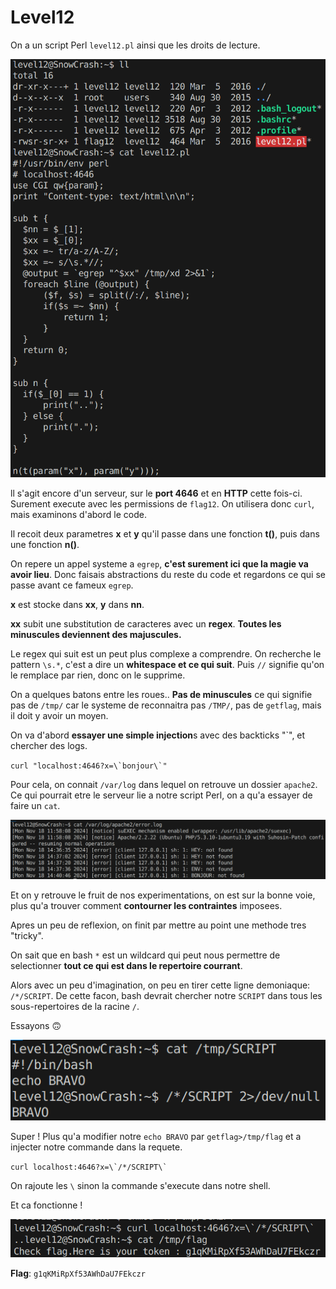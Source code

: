 # Level12
On a un script Perl `level12.pl` ainsi que les droits de lecture.

![*content.png*](./content.png)

ll s'agit encore d'un serveur, sur le **port 4646** et en **HTTP** cette fois-ci. Surement execute avec les permissions de  `flag12`. On utilisera donc `curl`, mais examinons d'abord le code.

Il recoit deux parametres **x** et **y** qu'il passe dans une fonction **t()**, puis dans une fonction **n()**.

On repere un appel systeme a `egrep`, **c'est surement ici que la magie va avoir lieu**. Donc faisais abstractions du reste du code et regardons ce qui se passe avant ce fameux `egrep`.

**x** est stocke dans **xx**, **y** dans **nn**.

**xx** subit une substitution de caracteres avec un **regex**. **Toutes les minuscules deviennent des majuscules.**

Le regex qui suit est un peut plus complexe a comprendre. On recherche le pattern `\s.*`, c'est a dire un **whitespace et ce qui suit**. Puis `//` signifie qu'on le remplace par rien, donc on le supprime.

On a quelques batons entre les roues.. **Pas de minuscules** ce qui signifie pas de `/tmp/` car le systeme de reconnaitra pas `/TMP/`, pas de `getflag`, mais il doit y avoir un moyen.

On va d'abord **essayer une simple injection**s avec des backticks "`", et chercher des logs.

``curl "localhost:4646?x=\`bonjour\`"``

Pour cela, on connait `/var/log` dans lequel on retrouve un dossier `apache2`. Ce qui pourrait etre le serveur lie a notre script Perl, on a qu'a essayer de faire un `cat`.

![*logs.png*](./logs.png)

Et on y retrouve le fruit de nos experimentations, on est sur la bonne voie, plus qu'a trouver comment **contourner les contraintes** imposees.

Apres un peu de reflexion, on finit par mettre au point une methode tres "tricky".

On sait que en bash `*` est un wildcard qui peut nous permettre de selectionner **tout ce qui est dans le repertoire courrant**.

Alors avec un peu d'imagination, on peu en tirer cette ligne demoniaque: `/*/SCRIPT`. De cette facon, bash devrait chercher notre `SCRIPT` dans tous les sous-repertoires de la racine `/`.

Essayons 🙃

![*try.png*](./try.png)

Super ! Plus qu'a modifier notre `echo BRAVO` par `getflag>/tmp/flag` et a injecter notre commande dans la requete.

`` curl localhost:4646?x=\`/*/SCRIPT\` ``

On rajoute les `\` sinon la commande s'execute dans notre shell.

Et ca fonctionne !

![*result.png*](./result.png)

**Flag**: `g1qKMiRpXf53AWhDaU7FEkczr`
